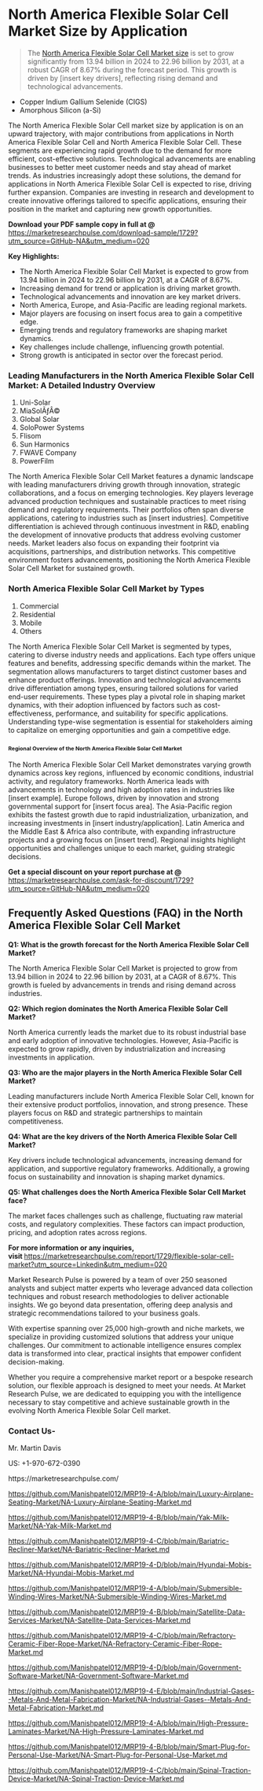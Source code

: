 <h1>North America Flexible Solar Cell Market&nbsp;Size by Application</h1><blockquote><p>The <a href="https://marketresearchpulse.com/download-sample/1729?utm_source=GitHub-NA&amp;utm_medium=020">North America Flexible Solar Cell Market size</a> is set to grow significantly from 13.94 billion in 2024 to 22.96 billion by 2031, at a robust CAGR of 8.67% during the forecast period. This growth is driven by [insert key drivers], reflecting rising demand and technological advancements.</p></blockquote><ul><li>Copper Indium Gallium Selenide (CIGS) <li> Amorphous Silicon (a-Si)</li></ul><p>The North America Flexible Solar Cell market size by application is on an upward trajectory, with major contributions from applications in North America Flexible Solar Cell and North America Flexible Solar Cell. These segments are experiencing rapid growth due to the demand for more efficient, cost-effective solutions. Technological advancements are enabling businesses to better meet customer needs and stay ahead of market trends. As industries increasingly adopt these solutions, the demand for applications in North America Flexible Solar Cell is expected to rise, driving further expansion. Companies are investing in research and development to create innovative offerings tailored to specific applications, ensuring their position in the market and capturing new growth opportunities.</p><p><strong>Download your PDF sample copy in full at @ </strong><a href="https://marketresearchpulse.com/download-sample/1729?utm_source=GitHub-NA&amp;utm_medium=020">https://marketresearchpulse.com/download-sample/1729?utm_source=GitHub-NA&amp;utm_medium=020</a></p><p><strong>Key Highlights: </strong></p><ul><li>The North America Flexible Solar Cell Market is expected to grow from 13.94 billion in 2024 to 22.96 billion by 2031, at a CAGR of 8.67%.</li><li>Increasing demand for trend or application is driving market growth.</li><li>Technological advancements and innovation are key market drivers.</li><li>North America, Europe, and Asia-Pacific are leading regional markets.</li><li>Major players are focusing on insert focus area to gain a competitive edge.</li><li>Emerging trends and regulatory frameworks are shaping market dynamics.</li><li>Key challenges include challenge, influencing growth potential.</li><li>Strong growth is anticipated in sector over the forecast period.</li></ul><h3>Leading Manufacturers in the North America Flexible Solar Cell Market: A Detailed Industry Overview</h3><ol><li>Uni-Solar</li><li>MiaSolÃƒÂ©</li><li>Global Solar</li><li>SoloPower Systems</li><li>Flisom</li><li>Sun Harmonics</li><li>FWAVE Company</li><li>PowerFilm</li></ol><div class="flex max-w-full flex-col flex-grow"><div class="min-h-8 text-message flex w-full flex-col items-end gap-2 whitespace-normal break-words [.text-message+&amp;]:mt-5" dir="auto" data-message-author-role="assistant" data-message-id="fd8432e4-4910-450d-b182-61b7bfb0a01f" data-message-model-slug="gpt-4o"><div class="flex w-full flex-col gap-1 empty:hidden first:pt-[3px]"><div class="markdown prose w-full break-words dark:prose-invert light"><p>The North America Flexible Solar Cell Market features a dynamic landscape with leading manufacturers driving growth through innovation, strategic collaborations, and a focus on emerging technologies. Key players leverage advanced production techniques and sustainable practices to meet rising demand and regulatory requirements. Their portfolios often span diverse applications, catering to industries such as [insert industries]. Competitive differentiation is achieved through continuous investment in R&amp;D, enabling the development of innovative products that address evolving customer needs. Market leaders also focus on expanding their footprint via acquisitions, partnerships, and distribution networks. This competitive environment fosters advancements, positioning the North America Flexible Solar Cell Market for sustained growth.</p></div></div></div></div><h3>North America Flexible Solar Cell Market by Types</h3><ol><li>Commercial <li> Residential <li> Mobile <li> Others</li></ol><div class="flex max-w-full flex-col flex-grow"><div class="min-h-8 text-message flex w-full flex-col items-end gap-2 whitespace-normal break-words [.text-message+&amp;]:mt-5" dir="auto" data-message-author-role="assistant" data-message-id="084470be-0bb7-4664-bddf-5156b4f41249" data-message-model-slug="gpt-4o-mini"><div class="flex w-full flex-col gap-1 empty:hidden first:pt-[3px]"><div class="markdown prose w-full break-words dark:prose-invert light"><p>The North America Flexible Solar Cell Market is segmented by types, catering to diverse industry needs and applications. Each type offers unique features and benefits, addressing specific demands within the market. The segmentation allows manufacturers to target distinct customer bases and enhance product offerings. Innovation and technological advancements drive differentiation among types, ensuring tailored solutions for varied end-user requirements. These types play a pivotal role in shaping market dynamics, with their adoption influenced by factors such as cost-effectiveness, performance, and suitability for specific applications. Understanding type-wise segmentation is essential for stakeholders aiming to capitalize on emerging opportunities and gain a competitive edge.</p></div></div></div></div><h3><span style="font-size: 11px;">Regional Overview of the North America Flexible Solar Cell Market</span></h3><div class="flex max-w-full flex-col flex-grow"><div class="min-h-8 text-message flex w-full flex-col items-end gap-2 whitespace-normal break-words [.text-message+&amp;]:mt-5" dir="auto" data-message-author-role="assistant" data-message-id="e9038762-ce64-4e30-91c9-9bd413514231" data-message-model-slug="gpt-4o-mini"><div class="flex w-full flex-col gap-1 empty:hidden first:pt-[3px]"><div class="markdown prose w-full break-words dark:prose-invert light"><p>The North America Flexible Solar Cell Market demonstrates varying growth dynamics across key regions, influenced by economic conditions, industrial activity, and regulatory frameworks. North America leads with advancements in technology and high adoption rates in industries like [insert example]. Europe follows, driven by innovation and strong governmental support for [insert focus area]. The Asia-Pacific region exhibits the fastest growth due to rapid industrialization, urbanization, and increasing investments in [insert industry/application]. Latin America and the Middle East &amp; Africa also contribute, with expanding infrastructure projects and a growing focus on [insert trend]. Regional insights highlight opportunities and challenges unique to each market, guiding strategic decisions.</p></div></div></div></div><p><strong>Get a special discount on your report purchase at @ </strong><a href="https://marketresearchpulse.com/ask-for-discount/1729?utm_source=GitHub-NA&amp;utm_medium=020">https://marketresearchpulse.com/ask-for-discount/1729?utm_source=GitHub-NA&amp;utm_medium=020</a></p><h2>Frequently Asked Questions (FAQ) in the North America Flexible Solar Cell Market</h2><p><strong>Q1: What is the growth forecast for the North America Flexible Solar Cell Market?</strong></p><p>The North America Flexible Solar Cell Market is projected to grow from 13.94 billion in 2024 to 22.96 billion by 2031, at a CAGR of 8.67%. This growth is fueled by advancements in trends and rising demand across industries.</p><p><strong>Q2: Which region dominates the North America Flexible Solar Cell Market?</strong></p><p>North America currently leads the market due to its robust industrial base and early adoption of innovative technologies. However, Asia-Pacific is expected to grow rapidly, driven by industrialization and increasing investments in application.</p><p><strong>Q3: Who are the major players in the North America Flexible Solar Cell Market?</strong></p><p>Leading manufacturers include North America Flexible Solar Cell, known for their extensive product portfolios, innovation, and strong presence. These players focus on R&amp;D and strategic partnerships to maintain competitiveness.</p><p><strong>Q4: What are the key drivers of the North America Flexible Solar Cell Market?</strong></p><p>Key drivers include technological advancements, increasing demand for application, and supportive regulatory frameworks. Additionally, a growing focus on sustainability and innovation is shaping market dynamics.</p><p><strong>Q5: What challenges does the North America Flexible Solar Cell Market face?</strong></p><p>The market faces challenges such as challenge, fluctuating raw material costs, and regulatory complexities. These factors can impact production, pricing, and adoption rates across regions.</p><p><strong>For more information or any inquiries, visit&nbsp;</strong><a href="https://marketresearchpulse.com/report/1729/flexible-solar-cell-market?utm_source=Linkedin&utm_medium=020">https://marketresearchpulse.com/report/1729/flexible-solar-cell-market?utm_source=Linkedin&utm_medium=020</a></p><p>Market Research Pulse is powered by a team of over 250 seasoned analysts and subject matter experts who leverage advanced data collection techniques and robust research methodologies to deliver actionable insights. We go beyond data presentation, offering deep analysis and strategic recommendations tailored to your business goals.</p><p>With expertise spanning over 25,000 high-growth and niche markets, we specialize in providing customized solutions that address your unique challenges. Our commitment to actionable intelligence ensures complex data is transformed into clear, practical insights that empower confident decision-making.</p><p>Whether you require a comprehensive market report or a bespoke research solution, our flexible approach is designed to meet your needs. At Market Research Pulse, we are dedicated to equipping you with the intelligence necessary to stay competitive and achieve sustainable growth in the evolving North America Flexible Solar Cell market.</p><h3><strong>Contact Us-</strong></h3><p>Mr. Martin Davis</p><p>US: +1-970-672-0390</p><p>https://marketresearchpulse.com/</p><p><a href="https://github.com/Manishpatel012/MRP19-4-A/blob/main/Luxury-Airplane-Seating-Market/NA-Luxury-Airplane-Seating-Market.md">https://github.com/Manishpatel012/MRP19-4-A/blob/main/Luxury-Airplane-Seating-Market/NA-Luxury-Airplane-Seating-Market.md</a></p><p><a href="https://github.com/Manishpatel012/MRP19-4-B/blob/main/Yak-Milk-Market/NA-Yak-Milk-Market.md">https://github.com/Manishpatel012/MRP19-4-B/blob/main/Yak-Milk-Market/NA-Yak-Milk-Market.md</a></p><p><a href="https://github.com/Manishpatel012/MRP19-4-C/blob/main/Bariatric-Recliner-Market/NA-Bariatric-Recliner-Market.md">https://github.com/Manishpatel012/MRP19-4-C/blob/main/Bariatric-Recliner-Market/NA-Bariatric-Recliner-Market.md</a></p><p><a href="https://github.com/Manishpatel012/MRP19-4-D/blob/main/Hyundai-Mobis-Market/NA-Hyundai-Mobis-Market.md">https://github.com/Manishpatel012/MRP19-4-D/blob/main/Hyundai-Mobis-Market/NA-Hyundai-Mobis-Market.md</a></p><p><a href="https://github.com/Manishpatel012/MRP19-4-A/blob/main/Submersible-Winding-Wires-Market/NA-Submersible-Winding-Wires-Market.md">https://github.com/Manishpatel012/MRP19-4-A/blob/main/Submersible-Winding-Wires-Market/NA-Submersible-Winding-Wires-Market.md</a></p><p><a href="https://github.com/Manishpatel012/MRP19-4-B/blob/main/Satellite-Data-Services-Market/NA-Satellite-Data-Services-Market.md">https://github.com/Manishpatel012/MRP19-4-B/blob/main/Satellite-Data-Services-Market/NA-Satellite-Data-Services-Market.md</a></p><p><a href="https://github.com/Manishpatel012/MRP19-4-C/blob/main/Refractory-Ceramic-Fiber-Rope-Market/NA-Refractory-Ceramic-Fiber-Rope-Market.md">https://github.com/Manishpatel012/MRP19-4-C/blob/main/Refractory-Ceramic-Fiber-Rope-Market/NA-Refractory-Ceramic-Fiber-Rope-Market.md</a></p><p><a href="https://github.com/Manishpatel012/MRP19-4-D/blob/main/Government-Software-Market/NA-Government-Software-Market.md">https://github.com/Manishpatel012/MRP19-4-D/blob/main/Government-Software-Market/NA-Government-Software-Market.md</a></p><p><a href="https://github.com/Manishpatel012/MRP19-4-E/blob/main/Industrial-Gases--Metals-And-Metal-Fabrication-Market/NA-Industrial-Gases--Metals-And-Metal-Fabrication-Market.md">https://github.com/Manishpatel012/MRP19-4-E/blob/main/Industrial-Gases--Metals-And-Metal-Fabrication-Market/NA-Industrial-Gases--Metals-And-Metal-Fabrication-Market.md</a></p><p><a href="https://github.com/Manishpatel012/MRP19-4-A/blob/main/High-Pressure-Laminates-Market/NA-High-Pressure-Laminates-Market.md">https://github.com/Manishpatel012/MRP19-4-A/blob/main/High-Pressure-Laminates-Market/NA-High-Pressure-Laminates-Market.md</a></p><p><a href="https://github.com/Manishpatel012/MRP19-4-B/blob/main/Smart-Plug-for-Personal-Use-Market/NA-Smart-Plug-for-Personal-Use-Market.md">https://github.com/Manishpatel012/MRP19-4-B/blob/main/Smart-Plug-for-Personal-Use-Market/NA-Smart-Plug-for-Personal-Use-Market.md</a></p><p><a href="https://github.com/Manishpatel012/MRP19-4-C/blob/main/Spinal-Traction-Device-Market/NA-Spinal-Traction-Device-Market.md">https://github.com/Manishpatel012/MRP19-4-C/blob/main/Spinal-Traction-Device-Market/NA-Spinal-Traction-Device-Market.md</a></p>
